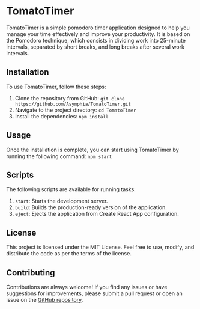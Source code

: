 # TomatoTimer

TomatoTimer is a simple pomodoro timer application designed to help you manage your time effectively and improve your productivity. It is based on the Pomodoro technique, which consists in dividing work into 25-minute intervals, separated by short breaks, and long breaks after several work intervals.

## Installation

To use TomatoTimer, follow these steps:
1. Clone the repository from GitHub: `git clone https://github.com/Asymphia/TomatoTimer.git`
2. Navigate to the project directory: `cd TomatoTimer`
3. Install the dependencies: `npm install`

## Usage

Once the installation is complete, you can start using TomatoTimer by running the following command:
`npm start`

## Scripts

The following scripts are available for running tasks:
1. `start`: Starts the development server.
2. `build`: Builds the production-ready version of the application.
3. `eject`: Ejects the application from Create React App configuration.

## License

This project is licensed under the MIT License. Feel free to use, modify, and distribute the code as per the terms of the license.

## Contributing

Contributions are always welcome! If you find any issues or have suggestions for improvements, please submit a pull request or open an issue on the [GitHub repository](https://github.com/Asymphia/TomatoTimer).
